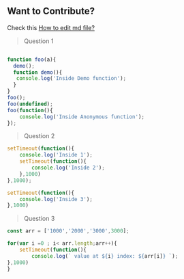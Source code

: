 ## Want to Contribute?

Check this [How to edit md file?](https://guides.github.com/features/mastering-markdown/)


> Question 1
```javascript

function foo(a){
  demo();
  function demo(){
   console.log('Inside Demo function'); 
  }
}
foo();
foo(undefined);
foo(function(){ 
    console.log('Inside Anonymous function'); 
});

```
> Question 2
```javascript
setTimeout(function(){
    console.log('Inside 1');
    setTimeout(function(){
        console.log('Inside 2');
    },1000)
},1000);

setTimeout(function(){
    console.log('Inside 3');
},1000)

```
> Question 3
```javascript
const arr = ['1000','2000','3000',3000];

for(var i =0 ; i< arr.length;arr++){
    setTimeout(function(){
        console.log(` value at ${i} index: ${arr[i]} `);
},1000)
}
```